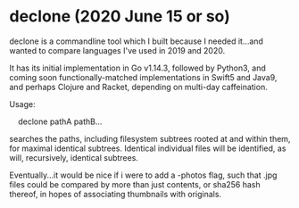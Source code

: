 # declone  (2020 June 15 or so)

declone is a commandline tool which I built because I needed it...and wanted to compare languages I've used in 2019 and 2020.

It has its initial implementation in Go v1.14.3, followed by Python3, and coming soon functionally-matched 
implementations in Swift5 and Java9, and perhaps Clojure and Racket, depending on multi-day caffeination.

Usage:

&nbsp;&nbsp;&nbsp; declone pathA pathB...

searches the paths, including filesystem subtrees rooted at and within them, for maximal identical subtrees.
Identical individual files will be identified, as will, recursively, identical subtrees.

Eventually...it would be nice if i were to add a -photos flag, such that .jpg files could be compared by more than just contents,
or sha256 hash thereof, in hopes of associating thumbnails with originals.
